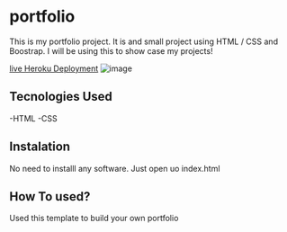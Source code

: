 # portfolio
This is my portfolio project. It is and small project using HTML / CSS and Boostrap. I will be using  this to show case my projects!

[live Heroku Deployment](https://portfolio-yandys.herokuapp.com/)
![image](https://user-images.githubusercontent.com/70566671/135806728-212b14f6-09a4-49ce-ace1-6c434e7615e6.png)

## Tecnologies Used
-HTML
-CSS

## Instalation
No need to installl any software. Just open uo index.html

## How To used?

Used this template to build your own portfolio
